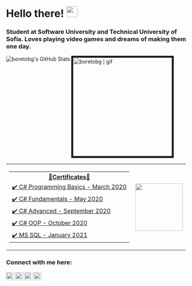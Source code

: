 # Hello there! <img src="https://user-images.githubusercontent.com/1303154/88677602-1635ba80-d120-11ea-84d8-d263ba5fc3c0.gif" width="30px"> 
### Student at Software University and Technical University of Sofia. Loves playing video games and dreams of making them one day.
<img align="left" alt="boretobg's GitHub Stats" src="https://github-readme-stats.vercel.app/api?username=boretobg&count_private=true&theme=tokyonight&hide=prs&show_icons=true" />
<img aling="left" alt="boretobg | gif" width="270px" border="5" src="https://miro.medium.com/max/1360/0*7Q3yvSIv_t0ioJ-Z.gif" />


<table>
    <tr>
        <th>
            <table>
            <tr>
                <th> <a href="https://softuni.bg/users/profile/certificates?username=BobbyStefanov"> 📜Certificates📜</th>
            </tr>
            <tr>
                <td> <a href="https://softuni.bg/certificates/details/81539/201dbf5b">✔️ C# Programming Basics - March 2020</a> </td>
            </tr>
            <tr>
                <td> <a href="https://softuni.bg/certificates/details/86277/6684d0be">✔️ C# Fundamentals - May 2020</a> </td>
            </tr>
            <tr>
                <td> <a href="https://softuni.bg/certificates/details/90343/be5155d6">✔️ C# Advanced - September 2020</a>  </td>
            </tr>
            <tr>
                <td> <a href="https://softuni.bg/certificates/details/95786/2c2a95c3">✔️ C# OOP - October 2020</a> </td>
            </tr>
            <tr>
                <td><a href="https://softuni.bg/certificates/details/97753/7180e6b7">✔️ MS SQL - January 2021</a>  </td>
            </tr>
            </table> 
        </th>
        <th>
            <img height="130" src="https://github-readme-stats.vercel.app/api/top-langs/?username=boretobg&layout=compact&theme=tokyonight" /> 
        </th>
    </tr>
</table>

### Connect with me here:

[<img align="left" alt="boretobg | Instagram" width="22px" src="https://assets.stickpng.com/images/580b57fcd9996e24bc43c521.png" />][instagram]
[<img align="left" alt="boretobg | Facebook" width="22px" src="https://upload.wikimedia.org/wikipedia/commons/thumb/0/05/Facebook_Logo_%282019%29.png/1024px-Facebook_Logo_%282019%29.png" />][facebook]
[<img align="left" alt="boretobg | Youtube" width="22px" src="https://i.pinimg.com/originals/de/1c/91/de1c91788be0d791135736995109272a.png" />][youtube]
[<img align="left" alt="boretobg | Spotify" width="22px" src="https://www.freepnglogos.com/uploads/spotify-logo-png/file-spotify-logo-png-4.png" />][spotify]

[facebook]: https://facebook.com/boretobg
[instagram]: https://instagram.com/bobbystefanov
[youtube]: https://www.youtube.com/paddingtonyt
[spotify]: https://open.spotify.com/user/21kbmgahty4nyq4tycetkhn5i